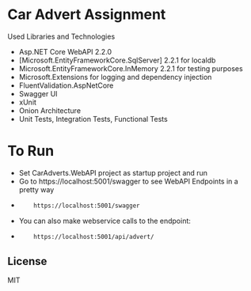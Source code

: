 # Car Advert Assignment

Used Libraries and Technologies

  - Asp.NET Core WebAPI 2.2.0
  - [Microsoft.EntityFrameworkCore.SqlServer] 2.2.1 for localdb
  - Microsoft.EntityFrameworkCore.InMemory 2.2.1 for testing purposes
  - Microsoft.Extensions for logging and dependency injection
  - FluentValidation.AspNetCore
  - Swagger UI 
  - xUnit
  - Onion Architecture
  - Unit Tests, Integration Tests, Functional Tests

# To Run

  - Set CarAdverts.WebAPI project as startup project and run
  - Go to  https://localhost:5001/swagger to see WebAPI Endpoints in a pretty way
  - ```sh
        https://localhost:5001/swagger
    ```
  - You can also make webservice calls to the endpoint:
  - ```sh
        https://localhost:5001/api/advert/
    ```


License
----

MIT


